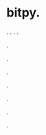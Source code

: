 # bitpy.
.
.
.
.












.






















































.
























.



























.

















































































.































































.










































































.
